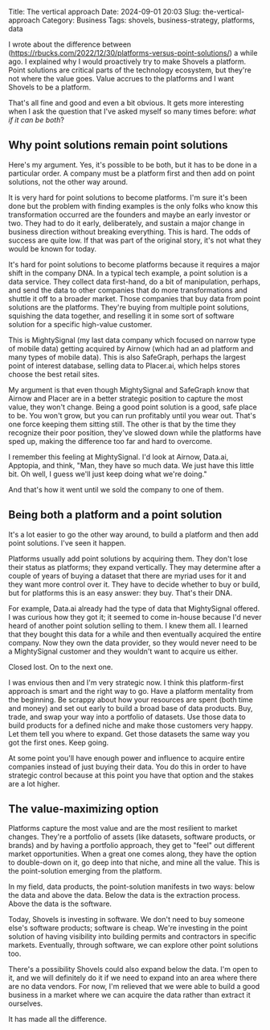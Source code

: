 Title: The vertical approach
Date: 2024-09-01 20:03
Slug: the-vertical-approach
Category: Business
Tags: shovels, business-strategy, platforms, data

I wrote about the difference between (https://rbucks.com/2022/12/30/platforms-versus-point-solutions/) a while ago. I explained why I would proactively try to make Shovels a platform. Point solutions are critical parts of the technology ecosystem, but they're not where the value goes. Value accrues to the platforms and I want Shovels to be a platform.

That's all fine and good and even a bit obvious. It gets more interesting when I ask the question that I've asked myself so many times before: *what if it can be both*? 

## Why point solutions remain point solutions

Here's my argument. Yes, it's possible to be both, but it has to be done in a particular order. A company must be a platform first and then add on point solutions, not the other way around. 

It is very hard for point solutions to become platforms. I'm sure it's been done but the problem with finding examples is the only folks who know this transformation occurred are the founders and maybe an early investor or two. They had to do it early, deliberately, and sustain a major change in business direction without breaking everything. This is hard. The odds of success are quite low. If that was part of the original story, it's not what they would be known for today.

It's hard for point solutions to become platforms because it requires a major shift in the company DNA. In a typical tech example, a point solution is a data service. They collect data first-hand, do a bit of manipulation, perhaps, and send the data to other companies that do more transformations and shuttle it off to a broader market. Those companies that buy data from point solutions are the platforms. They're buying from multiple point solutions, squishing the data together, and reselling it in some sort of software solution for a specific high-value customer. 

This is MightySignal (my last data company which focused on narrow type of mobile data) getting acquired by Airnow (which had an ad platform and many types of mobile data). This is also SafeGraph, perhaps the largest point of interest database, selling data to Placer.ai, which helps stores choose the best retail sites. 

My argument is that even though MightySignal and SafeGraph know that Airnow and Placer are in a better strategic position to capture the most value, they won't change. Being a good point solution is a good, safe place to be. You won't grow, but you can run profitably until you wear out. That's one force keeping them sitting still. The other is that by the time they recognize their poor position, they've slowed down while the platforms have sped up, making the difference too far and hard to overcome. 

I remember this feeling at MightySignal. I'd look at Airnow, Data.ai, Apptopia, and think, "Man, they have so much data. We just have this little bit. Oh well, I guess we'll just keep doing what we're doing." 

And that's how it went until we sold the company to one of them. 

## Being both a platform and a point solution

It's a lot easier to go the other way around, to build a platform and then add point solutions. I've seen it happen. 

Platforms usually add point solutions by acquiring them. They don't lose their status as platforms; they expand vertically. They may determine after a couple of years of buying a dataset that there are myriad uses for it and they want more control over it. They have to decide whether to buy or build, but for platforms this is an easy answer: they buy. That's their DNA. 

For example, Data.ai already had the type of data that MightySignal offered. I was curious how they got it; it seemed to come in-house because I'd never heard of another point solution selling to them. I knew them all. I learned that they bought this data for a while and then eventually acquired the entire company. Now they own the data provider, so they would never need to be a MightySignal customer and they wouldn't want to acquire us either. 

Closed lost. On to the next one.

I was envious then and I'm very strategic now. I think this platform-first approach is smart and the right way to go. Have a platform mentality from the beginning. Be scrappy about how your resources are spent (both time and money) and set out early to build a broad base of data products. Buy, trade, and swap your way into a portfolio of datasets. Use those data to build products for a defined niche and make those customers very happy. Let them tell you where to expand. Get those datasets the same way you got the first ones. Keep going.

At some point you'll have enough power and influence to acquire entire companies instead of just buying their data. You do this in order to have strategic control because at this point you have that option and the stakes are a lot higher.

## The value-maximizing option

Platforms capture the most value and are the most resilient to market changes. They're a portfolio of assets (like datasets, software products, or brands) and by having a portfolio approach, they get to "feel" out different market opportunities. When a great one comes along, they have the option to double-down on it, go deep into that niche, and mine all the value. This is the point-solution emerging from the platform.

In my field, data products, the point-solution manifests in two ways: below the data and above the data. Below the data is the extraction process. Above the data is the software. 

Today, Shovels is investing in software. We don't need to buy someone else's software products; software is cheap. We're investing in the point solution of having visibility into building permits and contractors in specific markets. Eventually, through software, we can explore other point solutions too. 

There's a possibility Shovels could also expand below the data. I'm open to it, and we will definitely do it if we need to expand into an area where there are no data vendors. For now, I'm relieved that we were able to build a good business in a market where we can acquire the data rather than extract it ourselves. 

It has made all the difference.